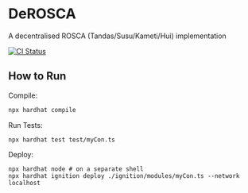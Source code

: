 # DeROSCA
A decentralised ROSCA (Tandas/Susu/Kameti/Hui) implementation

[![CI Status](https://github.com/hazim1093/DeROSCA/actions/workflows/ci.yml/badge.svg)](https://github.com/hazim1093/DeROSCA/actions/workflows/ci.yml)

## How to Run

Compile:
```sh
npx hardhat compile
```

Run Tests:
```shell
npx hardhat test test/myCon.ts
```

Deploy:
```shell
npx hardhat node # on a separate shell
npx hardhat ignition deploy ./ignition/modules/myCon.ts --network localhost
```
